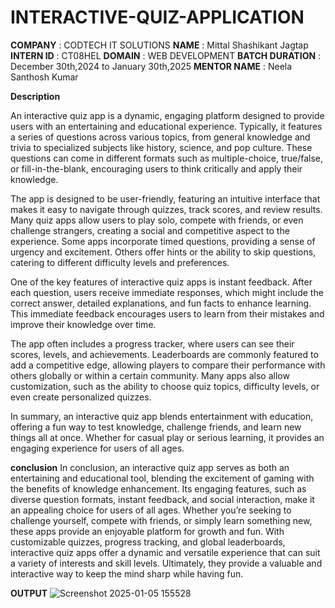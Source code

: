 # INTERACTIVE-QUIZ-APPLICATION
**COMPANY** : CODTECH IT SOLUTIONS
**NAME** : Mittal Shashikant Jagtap
**INTERN ID** : CT08HEL
**DOMAIN** : WEB DEVELOPMENT
**BATCH DURATION** : December 30th,2024 to January 30th,2025
**MENTOR NAME** : Neela Santhosh Kumar

**Description**

An interactive quiz app is a dynamic, engaging platform designed to provide users with an entertaining and educational experience. Typically, it features a series of questions across various topics, from general knowledge and trivia to specialized subjects like history, science, and pop culture. These questions can come in different formats such as multiple-choice, true/false, or fill-in-the-blank, encouraging users to think critically and apply their knowledge.

The app is designed to be user-friendly, featuring an intuitive interface that makes it easy to navigate through quizzes, track scores, and review results. Many quiz apps allow users to play solo, compete with friends, or even challenge strangers, creating a social and competitive aspect to the experience. Some apps incorporate timed questions, providing a sense of urgency and excitement. Others offer hints or the ability to skip questions, catering to different difficulty levels and preferences.

One of the key features of interactive quiz apps is instant feedback. After each question, users receive immediate responses, which might include the correct answer, detailed explanations, and fun facts to enhance learning. This immediate feedback encourages users to learn from their mistakes and improve their knowledge over time.

The app often includes a progress tracker, where users can see their scores, levels, and achievements. Leaderboards are commonly featured to add a competitive edge, allowing players to compare their performance with others globally or within a certain community. Many apps also allow customization, such as the ability to choose quiz topics, difficulty levels, or even create personalized quizzes.

In summary, an interactive quiz app blends entertainment with education, offering a fun way to test knowledge, challenge friends, and learn new things all at once. Whether for casual play or serious learning, it provides an engaging experience for users of all ages.

**conclusion**
In conclusion, an interactive quiz app serves as both an entertaining and educational tool, blending the excitement of gaming with the benefits of knowledge enhancement. Its engaging features, such as diverse question formats, instant feedback, and social interaction, make it an appealing choice for users of all ages. Whether you’re seeking to challenge yourself, compete with friends, or simply learn something new, these apps provide an enjoyable platform for growth and fun. With customizable quizzes, progress tracking, and global leaderboards, interactive quiz apps offer a dynamic and versatile experience that can suit a variety of interests and skill levels. Ultimately, they provide a valuable and interactive way to keep the mind sharp while having fun.

**OUTPUT**
![Screenshot 2025-01-05 155528](https://github.com/user-attachments/assets/a13cc988-d959-4abe-ab77-99bd6e3c7976)
